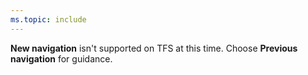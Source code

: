 ```yaml
---
ms.topic: include
---
```


**New navigation** isn't supported on TFS at this time. Choose **Previous navigation** for guidance.
